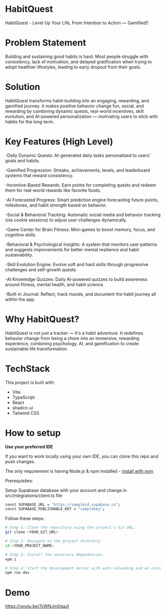 # HabitQuest
HabitQuest - Level Up Your Life, From Intention to Action — Gamified!!

# Problem Statement

Building and sustaining good habits is hard.
Most people struggle with consistency, lack of motivation, and delayed gratification when trying to adopt healthier lifestyles, leading to early dropout from their goals.

# Solution

HabitQuest transforms habit-building into an engaging, rewarding, and gamified journey.
It makes positive behavior change fun, social, and rewarding by combining dynamic quests, real-world incentives, skill evolution, and AI-powered personalization — motivating users to stick with habits for the long term.

# Key Features (High Level)

-Daily Dynamic Quests:
AI-generated daily tasks personalized to users' goals and habits.

-Gamified Progression:
Streaks, achievements, levels, and leaderboard systems that reward consistency.

-Incentive-Based Rewards:
Earn points for completing quests and redeem them for real-world rewards like favorite foods.

-AI Forecasted Progress:
Smart prediction engine forecasting future points, milestones, and habit strength based on behavior.

-Social & Behavioral Tracking:
Automatic social media and behavior tracking (via cookie sessions) to adjust user challenges dynamically.

-Game Center for Brain Fitness:
Mini-games to boost memory, focus, and cognitive skills.

-Behavioral & Psychological Insights:
A system that monitors user patterns and suggests improvements for better mental resilience and habit sustainability.

-Skill Evolution Engine:
Evolve soft and hard skills through progressive challenges and self-growth quests.

-AI Knowledge Quizzes:
Daily AI-powered quizzes to build awareness around fitness, mental health, and habit science.

-Built-in Journal:
Reflect, track moods, and document the habit journey all within the app.

# Why HabitQuest?

HabitQuest is not just a tracker — it's a habit adventure.
It redefines behavior change from being a chore into an immersive, rewarding experience, combining psychology, AI, and gamification to create sustainable life transformation.

# TechStack

This project is built with:

- Vite
- TypeScript
- React
- shadcn-ui
- Tailwind CSS


# How to setup

**Use your preferred IDE**

If you want to work locally using your own IDE, you can clone this repo and push changes. 

The only requirement is having Node.js & npm installed - [install with nvm](https://github.com/nvm-sh/nvm#installing-and-updating)

Prerequisites:

Setup Supabase database with your account and change in src/integrations/client.ts file

```sh
const SUPABASE_URL = "https://sampleid.supabase.co";
const SUPABASE_PUBLISHABLE_KEY = "samplekey";
```

Follow these steps:

```sh
# Step 1: Clone the repository using the project's Git URL.
git clone <YOUR_GIT_URL>

# Step 2: Navigate to the project directory.
cd <YOUR_PROJECT_NAME>

# Step 3: Install the necessary dependencies.
npm i

# Step 4: Start the development server with auto-reloading and an instant preview.
npm run dev
```

# Demo
https://youtu.be/7cWNJm0qaJI
